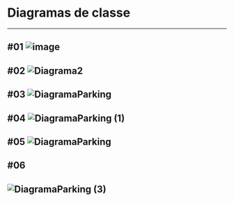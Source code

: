 # Diagramas de classe

----------------------------------------------------------------------------------------------
#01 
![image](https://github.com/user-attachments/assets/b5f245ca-2f71-4067-af31-9ccf741fda27)
----------------------------------------------------------------------------------------------
#02 
![Diagrama2](https://github.com/user-attachments/assets/86890f2b-fd28-4c11-b801-7094c0028038)
----------------------------------------------------------------------------------------------
#03
![DiagramaParking](https://github.com/user-attachments/assets/9e997205-88f3-47ad-a213-625cbb42b558)
----------------------------------------------------------------------------------------------
#04 
![DiagramaParking (1)](https://github.com/user-attachments/assets/cff77305-0018-4e4e-a4e4-83b0bee16e80)
----------------------------------------------------------------------------------------------
#05
![DiagramaParking](https://github.com/user-attachments/assets/07321f61-ae2c-44ef-9081-d01b1f9f9ee8)
----------------------------------------------------------------------------------------------
#06
----------------------------------------------------------------------------------------------
![DiagramaParking (3)](https://github.com/user-attachments/assets/cda5e502-a3cd-4352-a714-b6ab754635fa)
----------------------------------------------------------------------------------------------
